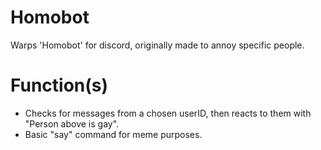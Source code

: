 # Homobot
Warps 'Homobot' for discord, originally made to annoy specific people.

# Function(s)
- Checks for messages from a chosen userID, then reacts to them with "Person above is gay".
- Basic "say" command for meme purposes.

